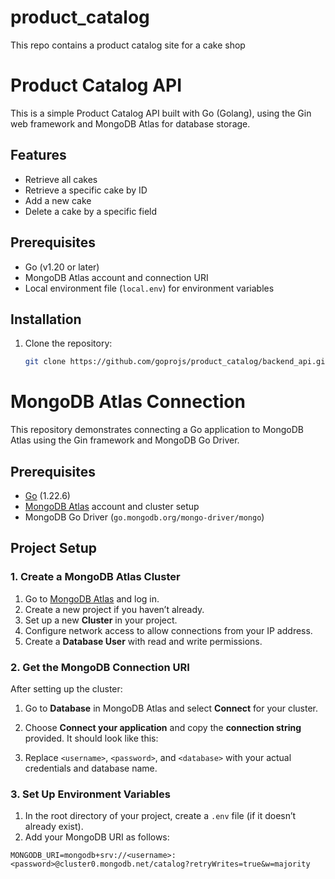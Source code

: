 # product_catalog
This repo contains a product catalog site for a cake shop
# Product Catalog API

This is a simple Product Catalog API built with Go (Golang), using the Gin web framework and MongoDB Atlas for database storage.

## Features

- Retrieve all cakes
- Retrieve a specific cake by ID
- Add a new cake
- Delete a cake by a specific field

## Prerequisites

- Go (v1.20 or later)
- MongoDB Atlas account and connection URI
- Local environment file (`local.env`) for environment variables

## Installation

1. Clone the repository:

   ```bash
   git clone https://github.com/goprojs/product_catalog/backend_api.git

# MongoDB Atlas Connection 

This repository demonstrates connecting a Go application to MongoDB Atlas using the Gin framework and MongoDB Go Driver.

## Prerequisites

- [Go](https://golang.org/dl/) (1.22.6)
- [MongoDB Atlas](https://www.mongodb.com/cloud/atlas) account and cluster setup
- MongoDB Go Driver (`go.mongodb.org/mongo-driver/mongo`)

## Project Setup

### 1. Create a MongoDB Atlas Cluster

1. Go to [MongoDB Atlas](https://www.mongodb.com/cloud/atlas) and log in.
2. Create a new project if you haven’t already.
3. Set up a new **Cluster** in your project.
4. Configure network access to allow connections from your IP address.
5. Create a **Database User** with read and write permissions.

### 2. Get the MongoDB Connection URI

After setting up the cluster:

1. Go to **Database** in MongoDB Atlas and select **Connect** for your cluster.
2. Choose **Connect your application** and copy the **connection string** provided. It should look like this:


3. Replace `<username>`, `<password>`, and `<database>` with your actual credentials and database name.

### 3. Set Up Environment Variables

1. In the root directory of your project, create a `.env` file (if it doesn’t already exist).
2. Add your MongoDB URI as follows:

```env
MONGODB_URI=mongodb+srv://<username>:<password>@cluster0.mongodb.net/catalog?retryWrites=true&w=majority



